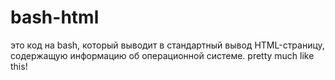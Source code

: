 # bash-html
это код на bash, который выводит в стандартный вывод HTML-страницу, содержащую информацию об операционной системе. pretty much like this!
